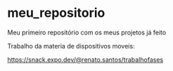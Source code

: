 # meu_repositorio
Meu primeiro repositório com os meus projetos já feito


Trabalho da materia de dispositivos moveis:

https://snack.expo.dev/@renato.santos/trabalhofases

